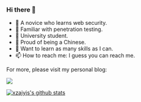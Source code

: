 ### Hi there 👋  
- 🔭 A novice who learns web security.
- 🌱 Familiar with penetration testing.
- 👯 University student.
- 🤔 Proud of being a Chinese.
- 💬 Want to learn as many skills as I can.
- 📫 How to reach me: I guess you can reach me.


For more, please visit my personal blog:  
  
[![](https://img.shields.io/badge/blog-@xzajyjs-red.svg?style=flat-square&logo=appveyor)](https://xzajyjs.cn)


[![xzajyjs's github stats](https://github-readme-stats.vercel.app/api?username=xzajyjs&theme=dark)](https://github.com/anuraghazra/github-readme-stats)


